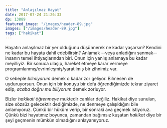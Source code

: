 ```yaml
---
title: "Anlaşılmaz Hayat"
date: 2017-07-24 21:26:33
dp: 13889
featured_image: "/images/header-89.jpg"
images: ["/images/header-89.jpg"]
tags: ["hakikat"]
---
```





Hayatın anlaşılmaz bir yer olduğunu düşünnerek ne kadar yaşarsın? Kendini ne
kadar bu hayata dahil edebilirsin? Anlamak --veya anladığını sanmak-- insanın
temel ihtiyaçlarından biri. Onun için yanlış anlamaya bu kadar meyilliyiz. Bir
sonuca ulaşıp, hareket etmeye karar vermeye programlanmış/evrimleşmiş/yaratılmış
bir zihnimiz var.

O sebeple *bilmiyorum* demek o kadar zor geliyor. Bilmesen de uyduruyorsun. Onun
için bir konuyu bir defa öğrendiğimizde tekrar ziyaret edip, *acaba doğru mu
biliyorum* demek zorluyor.

Bizler *hakikati öğrenmeye* muktedir canlılar değiliz. Hakikat diye sunulan,
size sözsüz gelecektir dediğimizde, ne denmeye çalışıldığını bile anlamıyoruz.
Çünkü bir hüküm verip, bir sonraki ava geçmek istiyoruz. Çünkü bizi hayatımız
boyunca, zamandan bağımsız kuşatan *hakikat* diye bir şeyi geçmenin mümkün
olmadığını anlayamıyoruz.

